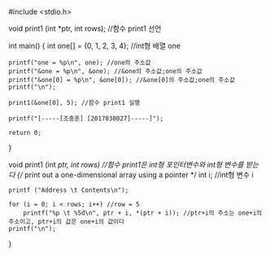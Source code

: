 #include <stdio.h>

void print1 (int *ptr, int rows); //함수 print1 선언

int main()
{
    int one[] = {0, 1, 2, 3, 4}; //int형 배열 one 

    printf("one = %p\n", one); //one의 주소값
    printf("&one = %p\n", &one); //&one의 주소값;one의 주소값
    printf("&one[0] = %p\n", &one[0]); //&one[0]의 주소값;one의 주소값
    printf("\n");

    print1(&one[0], 5); //함수 print1 실행

    printf("[-----[조중훈] [2017038027]-----]");

    return 0;
}

void print1 (int *ptr, int rows) //함수 print1은 int형 포인터변수와 int형 변수를 받는다
{/* print out a one-dimensional array using a pointer */
    int i; //int형 변수 i
    
    printf ("Address \t Contents\n");
    
    for (i = 0; i < rows; i++) //row = 5
        printf("%p \t %5d\n", ptr + i, *(ptr + i)); //ptr+i의 주소는 one+i의 주소이고, ptr+i의 값은 one+i의 값이다
    printf("\n");
}
